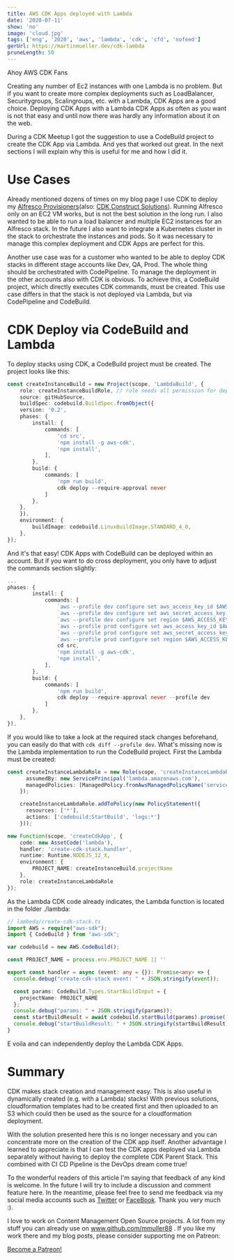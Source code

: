 ```yaml
---
title: AWS CDK Apps deployed with Lambda
date: '2020-07-11'
show: 'no'
image: 'cloud.jpg'
tags: ['eng', '2020', 'aws', 'lambda', 'cdk', 'cfd', 'nofeed']
gerUrl: https://martinmueller.dev/cdk-lambda
pruneLength: 50
---
```


Ahoy AWS CDK Fans

Creating any number of Ec2 instances with one Lambda is no problem. But if you want to create more complex deployments such as LoadBalancer, Securitygroups, Scalingroups, etc. with a Lambda, CDK Apps are a good choice. Deploying CDK Apps with a Lambda CDK Apps as often as you want is not that easy and until now there was hardly any information about it on the web.

During a CDK Meetup I got the suggestion to use a CodeBuild project to create the CDK App via Lambda. And yes that worked out great. In the next sections I will explain why this is useful for me and how I did it.

# Use Cases
Already mentioned dozens of times on my blog page I use CDK to deploy my [Alfresco Provisioners](https://martinmueller.dev/alf-provisioner-eng)(also: [CDK Construct Solutions](https://martinmueller.dev/cdk-solutions-constructs-2-eng)). Running Alfresco only on an EC2 VM works, but is not the best solution in the long run. I also wanted to be able to run a load balancer and multiple EC2 instances for an Alfresco stack. In the future I also want to integrate a Kubernetes cluster in the stack to orchestrate the instances and pods. So it was necessary to manage this complex deployment and CDK Apps are perfect for this.

Another use case was for a customer who wanted to be able to deploy CDK stacks in different stage accounts like Dev, QA, Prod. The whole thing should be orchestrated with CodePipeline. To manage the deployment in the other accounts also with CDK is obvious. To achieve this, a CodeBuild project, which directly executes CDK commands, must be created. This use case differs in that the stack is not deployed via Lambda, but via CodePipeline and CodeBuild.

# CDK Deploy via CodeBuild and Lambda
To deploy stacks using CDK, a CodeBuild project must be created. The project looks like this:

```TypeScript
const createInstanceBuild = new Project(scope, 'LambdaBuild', {
    role: createInstanceBuildRole, // role needs all permission for deploying Stacks, accessing S3, logs ...
    source: gitHubSource, 
    buildSpec: codebuild.BuildSpec.fromObject({
    version: '0.2',
    phases: {
        install: {
            commands: [
                'cd src',
                'npm install -g aws-cdk',
                'npm install',
            ],
        },
        build: {
            commands: [
                'npm run build',
                cdk deploy --require-approval never
            ]
        },
    },
    }),
    environment: {
        buildImage: codebuild.LinuxBuildImage.STANDARD_4_0,
    },
});
```

And it's that easy! CDK Apps with CodeBuild can be deployed within an account. But if you want to do cross deployment, you only have to adjust the commands section slightly:

```TypeScript
...
phases: {
        install: {
            commands: [
                `aws --profile dev configure set aws_access_key_id $AWS_ACCESS_KEY_ID_DEV`,
                `aws --profile dev configure set aws_secret_access_key $AWS_ACCESS_KEY_ID_DEV`,
                `aws --profile dev configure set region $AWS_ACCESS_KEY_ID_DEV`,
                `aws --profile prod configure set aws_access_key_id $AWS_ACCESS_KEY_ID_PROD`,
                `aws --profile prod configure set aws_secret_access_key $AWS_ACCESS_KEY_ID_PROD`,
                `aws --profile prod configure set region $AWS_ACCESS_KEY_ID_PROD`,
                cd src,
                'npm install -g aws-cdk',
                'npm install',
            ],
        },
        build: {
            commands: [
                'npm run build',
                cdk deploy --require-approval never --profile dev
            ]
        },
    },
}),
```

If you would like to take a look at the required stack changes beforehand, you can easily do that with ``cdk diff --profile dev``. What's missing now is the Lambda implementation to run the CodeBuild project. First the Lambda must be created:

```TypeScript
const createInstanceLambdaRole = new Role(scope, 'createInstanceLambdaRole', {
      assumedBy: new ServicePrincipal('lambda.amazonaws.com'),
      managedPolicies: [ManagedPolicy.fromAwsManagedPolicyName('service-role/AWSLambdaBasicExecutionRole')],
    });

    createInstanceLambdaRole.addToPolicy(new PolicyStatement({
      resources: ['*'],
      actions: ['codebuild:StartBuild', 'logs:*']
    }));

new Function(scope, 'createCdkApp', {
    code: new AssetCode('lambda'),
    handler: 'create-cdk-stack.handler',
    runtime: Runtime.NODEJS_12_X,
    environment: {
        PROJECT_NAME: createInstanceBuild.projectName
    },
    role: createInstanceLambdaRole
});
```

As the Lambda CDK code already indicates, the Lambda function is located in the folder ./lambda:

```TypeScript
// lambeda/create-cdk-stack.ts
import AWS = require("aws-sdk");
import { CodeBuild } from "aws-sdk";

var codebuild = new AWS.CodeBuild();

const PROJECT_NAME = process.env.PROJECT_NAME || ''

export const handler = async (event: any = {}): Promise<any> => {
  console.debug("create-cdk-stack event: " + JSON.stringify(event));

  const params: CodeBuild.Types.StartBuildInput = {
    projectName: PROJECT_NAME
  };
  console.debug("params: " + JSON.stringify(params));
  const startBuildResult = await codebuild.startBuild(params).promise();
  console.debug("startBuildResult: " + JSON.stringify(startBuildResult));
}
```

E voila and can independently deploy the Lambda CDK Apps.

# Summary
CDK makes stack creation and management easy. This is also useful in dynamically created (e.g. with a Lambda) stacks! With previous solutions, cloudformation templates had to be created first and then uploaded to an S3 which could then be used as the source for a cloudformation deployment.

With the solution presented here this is no longer necessary and you can concentrate more on the creation of the CDK app itself. Another advantage I learned to appreciate is that I can test the CDK apps deployed via Lambda separately without having to deploy the complete CDK Parent Stack. This combined with CI CD Pipeline is the DevOps dream come true!

To the wonderful readers of this article I'm saying that feedback of any kind is welcome. In the future I will try to include a discussion and comment feature here. In the meantime, please feel free to send me feedback via my social media accounts such as [Twitter](https://twitter.com/MartinMueller_) or [FaceBook](https://www.facebook.com/martin.muller.10485). Thank you very much :).

I love to work on Content Management Open Source projects. A lot from my stuff you can already use on www.github.com/mmuller88 . If you like my work there and my blog posts, please consider supporting me on Patreon:

<a href="https://www.patreon.com/bePatron?u=29010217" data-patreon-widget-type="become-patron-button">Become a Patreon!</a><script async src="https://c6.patreon.com/becomePatronButton.bundle.js"></script>